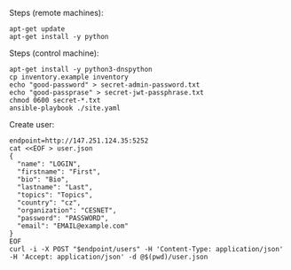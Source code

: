Steps (remote machines):

    apt-get update
    apt-get install -y python

Steps (control machine):

    apt-get install -y python3-dnspython
    cp inventory.example inventory
    echo "good-password" > secret-admin-password.txt
    echo "good-passprase" > secret-jwt-passphrase.txt
    chmod 0600 secret-*.txt
    ansible-playbook ./site.yaml

Create user:

    endpoint=http://147.251.124.35:5252
    cat <<EOF > user.json
    {
      "name": "LOGIN",
      "firstname": "First",
      "bio": "Bio",
      "lastname": "Last",
      "topics": "Topics",
      "country": "cz",
      "organization": "CESNET",
      "password": "PASSWORD",
      "email": "EMAIL@example.com"
    }
    EOF
    curl -i -X POST "$endpoint/users" -H 'Content-Type: application/json' -H 'Accept: application/json' -d @$(pwd)/user.json

